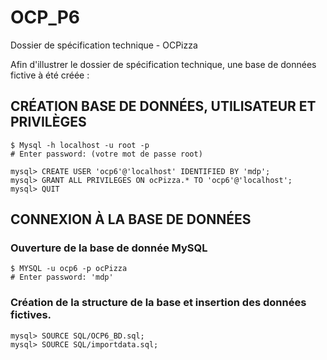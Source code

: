 # OCP_P6
Dossier de spécification technique - OCPizza

Afin d'illustrer le dossier de spécification technique, une base de données fictive à été créée :

## CRÉATION BASE DE DONNÉES, UTILISATEUR ET PRIVILÈGES
```console
$ Mysql -h localhost -u root -p
# Enter password: (votre mot de passe root)
```
```mysql
mysql> CREATE USER 'ocp6'@'localhost' IDENTIFIED BY 'mdp';
mysql> GRANT ALL PRIVILEGES ON ocPizza.* TO 'ocp6'@'localhost';
mysql> QUIT
```

## CONNEXION À LA BASE DE DONNÉES

### Ouverture de la base de donnée MySQL
```console
$ MYSQL -u ocp6 -p ocPizza
# Enter password: 'mdp'
```

### Création de la structure de la base et insertion des données fictives.
```mysql
mysql> SOURCE SQL/OCP6_BD.sql;
mysql> SOURCE SQL/importdata.sql;
```
